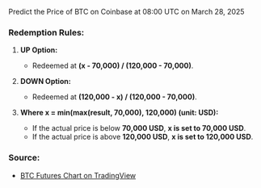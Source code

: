 Predict the Price of BTC on Coinbase at 08:00 UTC on March 28, 2025

### Redemption Rules:
1. **UP Option:**  
   - Redeemed at **(x - 70,000) / (120,000 - 70,000)**.

2. **DOWN Option:**  
   - Redeemed at **(120,000 - x) / (120,000 - 70,000)**.

3. **Where x = min(max(result, 70,000), 120,000) (unit: USD):**  
   - If the actual price is below **70,000 USD**, **x is set to 70,000 USD**.  
   - If the actual price is above **120,000 USD**, **x is set to 120,000 USD**.

### Source:  
- [BTC Futures Chart on TradingView](https://www.tradingview.com/symbols/CME-BTC1!/)
